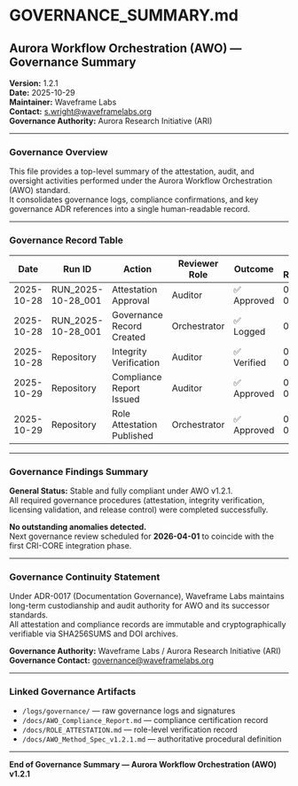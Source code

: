 # GOVERNANCE_SUMMARY.md

## Aurora Workflow Orchestration (AWO) — Governance Summary
**Version:** 1.2.1  
**Date:** 2025-10-29  
**Maintainer:** Waveframe Labs  
**Contact:** s.wright@waveframelabs.org  
**Governance Authority:** Aurora Research Initiative (ARI)  

---

### Governance Overview
This file provides a top-level summary of the attestation, audit, and oversight activities performed under the Aurora Workflow Orchestration (AWO) standard.  
It consolidates governance logs, compliance confirmations, and key governance ADR references into a single human-readable record.

---

### Governance Record Table

| Date | Run ID | Action | Reviewer Role | Outcome | ADR Reference | Notes |
|------|---------|---------|----------------|----------|----------------|--------|
| 2025-10-28 | RUN_2025-10-28_001 | Attestation Approval | Auditor | ✅ Approved | 0012, 0015 | Run artifacts verified; checksums matched |
| 2025-10-28 | RUN_2025-10-28_001 | Governance Record Created | Orchestrator | ✅ Logged | 0017 | Governance continuity established under ARI |
| 2025-10-28 | Repository | Integrity Verification | Auditor | ✅ Verified | 0015, 0016 | SHA256SUMS validated against build outputs |
| 2025-10-29 | Repository | Compliance Report Issued | Auditor | ✅ Approved | 0003, 0017 | AWO_Compliance_Report.md finalized |
| 2025-10-29 | Repository | Role Attestation Published | Orchestrator | ✅ Approved | 0012, 0017 | ROLE_ATTESTATION.md verified |

---

### Governance Findings Summary

**General Status:** Stable and fully compliant under AWO v1.2.1.  
All required governance procedures (attestation, integrity verification, licensing validation, and release control) were completed successfully.

**No outstanding anomalies detected.**  
Next governance review scheduled for **2026-04-01** to coincide with the first CRI-CORE integration phase.

---

### Governance Continuity Statement

Under ADR-0017 (Documentation Governance), Waveframe Labs maintains long-term custodianship and audit authority for AWO and its successor standards.  
All attestation and compliance records are immutable and cryptographically verifiable via SHA256SUMS and DOI archives.

**Governance Authority:** Waveframe Labs / Aurora Research Initiative (ARI)  
**Governance Contact:** governance@waveframelabs.org  

---

### Linked Governance Artifacts
- `/logs/governance/` — raw governance logs and signatures  
- `/docs/AWO_Compliance_Report.md` — compliance certification record  
- `/docs/ROLE_ATTESTATION.md` — role-level verification record  
- `/docs/AWO_Method_Spec_v1.2.1.md` — authoritative procedural definition  

---

**End of Governance Summary — Aurora Workflow Orchestration (AWO) v1.2.1**

